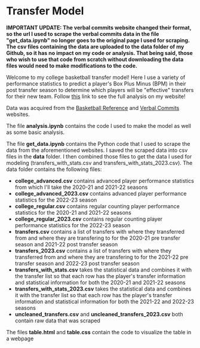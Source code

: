 # Transfer Model

**IMPORTANT UPDATE: The verbal commits website changed their format, so the url I used to scrape the verbal commits data in the file "get_data.ipynb" no longer goes to the original page I used for scraping. The csv files containing the data are uploaded to the data folder of my Github, so it has no impact on my code or analysis. That being said, those who wish to use that code from scratch without downloading the data files would need to make modifications to the code.**

Welcome to my college basketball transfer model! Here I use a variety of performance statistics to predict a player's Box Plus Minus (BPM) in their post transfer season to determine which players will be "effective" transfers for their new team. Follow [this](https://jquam15.github.io/Transfer_Model.html) link to see the full analysis on my website!

Data was acquired from the [Basketball Reference](https://www.sports-reference.com/cbb/play-index/psl_finder.cgi) and [Verbal Commits](https://www.verbalcommits.com/transfers/2022) websites.

The file **analysis.ipynb** contains the code I used to make the model as well as some basic analysis.

The file **get_data.ipynb** contains the Python code that I used to scrape the data from the aforementioned websites. I saved the scraped data into csv files in the **data** folder. I then combined those files to get the data I used for modeling (transfers_with_stats.csv and transfers_with_stats_2023.csv). The data folder contains the following files:

* **college_advanced.csv** contains advanced player performance statistics from which I'll take the 2020-21 and 2021-22 seasons
* **college_advanced_2023.csv** contains advanced player performance statistics for the 2022-23 season
* **college_regular.csv** contains regular counting player performance statistics for the 2020-21 and 2021-22 seasons
* **college_regular_2023.csv** contains regular counting player performance statistics for the 2022-23 season
* **transfers.csv** contains a list of transfers with where they transferred from and where they are transfering to for the 2020-21 pre transfer season and 2021-22 post transfer season
* **transfers_2023.csv** contains a list of transfers with where they transferred from and where they are transfering to for the 2021-22 pre transfer season and 2022-23 post transfer season
* **transfers_with_stats.csv** takes the statistical data and combines it with the transfer list so that each row has the player's transfer information and statistical information for both the 2020-21 and 2021-22 seasons 
* **transfers_with_stats_2023.csv** takes the statistical data and combines it with the transfer list so that each row has the player's transfer information and statistical information for both the 2021-22 and 2022-23 seasons 
* **uncleaned_transfers.csv** and **uncleaned_transfers_2023.csv** both contain raw data that was scraped

The files **table.html** and **table.css** contain the code to visualize the table in a webpage
